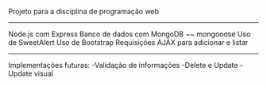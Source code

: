 Projeto para a disciplina de programação web

---------------------------------------------
Node.js com Express
Banco de dados com MongoDB ~~ mongooose
Uso de SweetAlert
Uso de Bootstrap
Requisições AJAX para adicionar e listar


-------------------------------------------
Implementações futuras:
-Validação de informações
-Delete e Update
-Update visual
